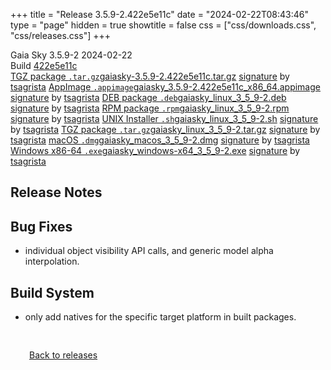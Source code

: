 +++
title = "Release 3.5.9-2.422e5e11c"
date = "2024-02-22T08:43:46"
type = "page"
hidden = true
showtitle = false
css = ["css/downloads.css", "css/releases.css"]
+++

<div class="download-container">
<div id="download-title">
<i class="gs-mdi-tag"></i>
Gaia Sky <span class="downloads-version">3.5.9-2</span> 
<time class="downloads-releasedate" datetime="2024-02-22T08:43:46" title="Published: 2024-02-22T08:43:46"><i class="gs-mdi-calendar"></i> 2024-02-22</time>
<div class="downloads-build">Build <a href='https://codeberg.org/gaiasky/gaiasky/commit/422e5e11c' target='_blank'>422e5e11c</a></div></div>
<div class="download-section">
<a href="https://gaia.ari.uni-heidelberg.de/gaiasky/releases/3.5.9-2.422e5e11c/gaiasky-3.5.9-2.422e5e11c.tar.gz" class="download-button"><i class="gs-mdi-zip-box icon-button"></i> TGZ package <code>.tar.gz</code><span class="download-sub">gaiasky-3.5.9-2.422e5e11c.tar.gz</span></a>
<span class="signature">
<a href="https://gaia.ari.uni-heidelberg.de/gaiasky/releases/3.5.9-2.422e5e11c/gaiasky-3.5.9-2.422e5e11c.tar.gz.sig">signature</a>  by  <a href="https://keyserver.ubuntu.com/pks/lookup?search=0x448C2B189756743013D5F7C22FD2A59C1D734C1F&fingerprint=on&op=index">tsagrista</a>
</span>
<a href="https://gaia.ari.uni-heidelberg.de/gaiasky/releases/3.5.9-2.422e5e11c/gaiasky_3.5.9-2.422e5e11c_x86_64.appimage" class="download-button"><i class="gs-material-symbols-box icon-button"></i> AppImage <code>.appimage</code><span class="download-sub">gaiasky_3.5.9-2.422e5e11c_x86_64.appimage</span></a>
<span class="signature">
<a href="https://gaia.ari.uni-heidelberg.de/gaiasky/releases/3.5.9-2.422e5e11c/gaiasky_3.5.9-2.422e5e11c_x86_64.appimage.sig">signature</a>  by  <a href="https://keyserver.ubuntu.com/pks/lookup?search=0x448C2B189756743013D5F7C22FD2A59C1D734C1F&fingerprint=on&op=index">tsagrista</a>
</span>
<a href="https://gaia.ari.uni-heidelberg.de/gaiasky/releases/3.5.9-2.422e5e11c/gaiasky_linux_3_5_9-2.deb" class="download-button"><i class="gs-mdi-debian icon-button"></i> DEB package <code>.deb</code><span class="download-sub">gaiasky_linux_3_5_9-2.deb</span></a>
<span class="signature">
<a href="https://gaia.ari.uni-heidelberg.de/gaiasky/releases/3.5.9-2.422e5e11c/gaiasky_linux_3_5_9-2.deb.sig">signature</a>  by  <a href="https://keyserver.ubuntu.com/pks/lookup?search=0x448C2B189756743013D5F7C22FD2A59C1D734C1F&fingerprint=on&op=index">tsagrista</a>
</span>
<a href="https://gaia.ari.uni-heidelberg.de/gaiasky/releases/3.5.9-2.422e5e11c/gaiasky_linux_3_5_9-2.rpm" class="download-button"><i class="gs-mdi-fedora icon-button"></i> RPM package <code>.rpm</code><span class="download-sub">gaiasky_linux_3_5_9-2.rpm</span></a>
<span class="signature">
<a href="https://gaia.ari.uni-heidelberg.de/gaiasky/releases/3.5.9-2.422e5e11c/gaiasky_linux_3_5_9-2.rpm.sig">signature</a>  by  <a href="https://keyserver.ubuntu.com/pks/lookup?search=0x448C2B189756743013D5F7C22FD2A59C1D734C1F&fingerprint=on&op=index">tsagrista</a>
</span>
<a href="https://gaia.ari.uni-heidelberg.de/gaiasky/releases/3.5.9-2.422e5e11c/gaiasky_linux_3_5_9-2.sh" class="download-button"><i class="gs-token-unix icon-button"></i> UNIX Installer <code>.sh</code><span class="download-sub">gaiasky_linux_3_5_9-2.sh</span></a>
<span class="signature">
<a href="https://gaia.ari.uni-heidelberg.de/gaiasky/releases/3.5.9-2.422e5e11c/gaiasky_linux_3_5_9-2.sh.sig">signature</a>  by  <a href="https://keyserver.ubuntu.com/pks/lookup?search=0x448C2B189756743013D5F7C22FD2A59C1D734C1F&fingerprint=on&op=index">tsagrista</a>
</span>
<a href="https://gaia.ari.uni-heidelberg.de/gaiasky/releases/3.5.9-2.422e5e11c/gaiasky_linux_3_5_9-2.tar.gz" class="download-button"><i class="gs-mdi-zip-box icon-button"></i> TGZ package <code>.tar.gz</code><span class="download-sub">gaiasky_linux_3_5_9-2.tar.gz</span></a>
<span class="signature">
<a href="https://gaia.ari.uni-heidelberg.de/gaiasky/releases/3.5.9-2.422e5e11c/gaiasky_linux_3_5_9-2.tar.gz.sig">signature</a>  by  <a href="https://keyserver.ubuntu.com/pks/lookup?search=0x448C2B189756743013D5F7C22FD2A59C1D734C1F&fingerprint=on&op=index">tsagrista</a>
</span>
<a href="https://gaia.ari.uni-heidelberg.de/gaiasky/releases/3.5.9-2.422e5e11c/gaiasky_macos_3_5_9-2.dmg" class="download-button"><i class="gs-fa6-brands-apple icon-button"></i> macOS <code>.dmg</code><span class="download-sub">gaiasky_macos_3_5_9-2.dmg</span></a>
<span class="signature">
<a href="https://gaia.ari.uni-heidelberg.de/gaiasky/releases/3.5.9-2.422e5e11c/gaiasky_macos_3_5_9-2.dmg.sig">signature</a>  by  <a href="https://keyserver.ubuntu.com/pks/lookup?search=0x448C2B189756743013D5F7C22FD2A59C1D734C1F&fingerprint=on&op=index">tsagrista</a>
</span>
<a href="https://gaia.ari.uni-heidelberg.de/gaiasky/releases/3.5.9-2.422e5e11c/gaiasky_windows-x64_3_5_9-2.exe" class="download-button"><i class="gs-fa6-brands-windows icon-button"></i> Windows x86-64 <code>.exe</code><span class="download-sub">gaiasky_windows-x64_3_5_9-2.exe</span></a>
<span class="signature">
<a href="https://gaia.ari.uni-heidelberg.de/gaiasky/releases/3.5.9-2.422e5e11c/gaiasky_windows-x64_3_5_9-2.exe.sig">signature</a>  by  <a href="https://keyserver.ubuntu.com/pks/lookup?search=0x448C2B189756743013D5F7C22FD2A59C1D734C1F&fingerprint=on&op=index">tsagrista</a>
</span>
</div>
</div>

<section class="release-notes">

# Release Notes


## Bug Fixes
- individual object visibility API calls, and generic model alpha interpolation.

## Build System
- only add natives for the specific target platform in built packages.
</section>


<p class="center-text" style="padding: 30px;"><a href="/downloads/releases"><i class="gs-mdi-arrow-left-bold-circle"></i> Back to releases</a>
</p>
